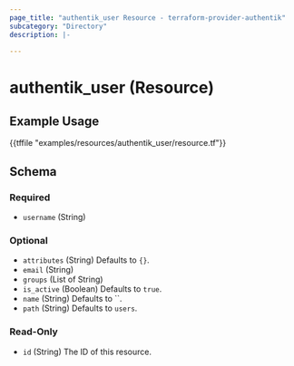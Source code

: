 ```yaml
---
page_title: "authentik_user Resource - terraform-provider-authentik"
subcategory: "Directory"
description: |-
  
---
```


# authentik_user (Resource)



## Example Usage

{{tffile "examples/resources/authentik_user/resource.tf"}}

<!-- schema generated by tfplugindocs -->
## Schema

### Required

- `username` (String)

### Optional

- `attributes` (String) Defaults to `{}`.
- `email` (String)
- `groups` (List of String)
- `is_active` (Boolean) Defaults to `true`.
- `name` (String) Defaults to ``.
- `path` (String) Defaults to `users`.

### Read-Only

- `id` (String) The ID of this resource.


